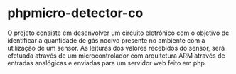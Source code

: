 # phpmicro-detector-co
O projeto consiste em desenvolver um circuito eletrônico com o objetivo de identificar a quantidade de gás nocivo presente no ambiente com a utilização de um sensor.
As leituras dos valores recebidos do sensor, será efetuada através de um microcontrolador com arquitetura ARM através de entradas analógicas e enviadas
para um servidor web feito em php.
